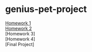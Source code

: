 # genius-pet-project
[Homework 1](https://github.com/YoliLancaster/genius-homework-1)<br>
[Homework 2](https://github.com/YoliLancaster/genius-homework-2)<br>
[Homework 3]<br>
[Homework 4]<br>
[Final Project]
